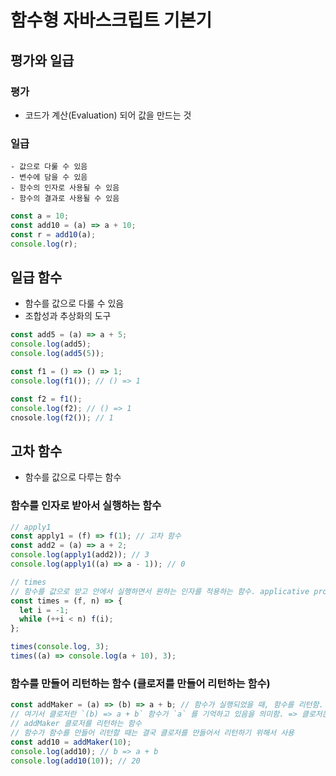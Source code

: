 # 함수형 자바스크립트 기본기

## 평가와 일급

### 평가

- 코드가 계산(Evaluation) 되어 값을 만드는 것

### 일급

    - 값으로 다룰 수 있음
    - 변수에 담을 수 있음
    - 함수의 인자로 사용될 수 있음
    - 함수의 결과로 사용될 수 있음

```js
const a = 10;
const add10 = (a) => a + 10;
const r = add10(a);
console.log(r);
```

## 일급 함수

- 함수를 값으로 다룰 수 있음
- 조합성과 추상화의 도구

```js
const add5 = (a) => a + 5;
console.log(add5);
console.log(add5(5));

const f1 = () => () => 1;
console.log(f1()); // () => 1

const f2 = f1();
console.log(f2); // () => 1
cnosole.log(f2()); // 1
```

## 고차 함수

- 함수를 값으로 다루는 함수

### 함수를 인자로 받아서 실행하는 함수

```js
// apply1
const apply1 = (f) => f(1); // 고차 함수
const add2 = (a) => a + 2;
console.log(apply1(add2)); // 3
console.log(apply1((a) => a - 1)); // 0

// times
// 함수를 값으로 받고 안에서 실행하면서 원하는 인자를 적용하는 함수. applicative programming 라고도 함.
const times = (f, n) => {
  let i = -1;
  while (++i < n) f(i);
};

times(console.log, 3);
times((a) => console.log(a + 10), 3);
```

### 함수를 만들어 리턴하는 함수 (클로저를 만들어 리턴하는 함수)

```js
const addMaker = (a) => (b) => a + b; // 함수가 실행되었을 때, 함수를 리턴함.
// 여기서 클로저란 `(b) => a + b` 함수가 `a` 를 기억하고 있음을 의미함. => 클로저는 이 함수가 만들어질 때의 환경인 `a` 와 `(b) => a + b` 함수 자체의 객체를 함께 통칭해서 말하는 용어
// addMaker 클로저를 리턴하는 함수
// 함수가 함수를 만들어 리턴할 때는 결국 클로저를 만들어서 리턴하기 위해서 사용
const add10 = addMaker(10);
console.log(add10); // b => a + b
console.log(add10(10)); // 20
```
